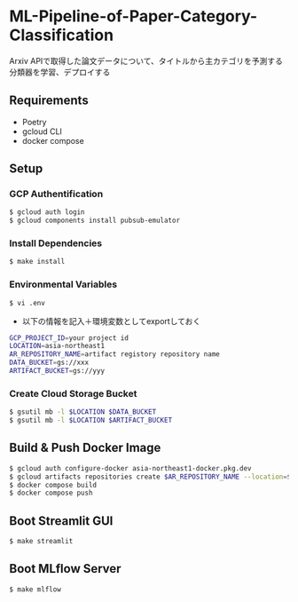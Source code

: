 # ML-Pipeline-of-Paper-Category-Classification
Arxiv APIで取得した論文データについて、タイトルから主カテゴリを予測する分類器を学習、デプロイする

## Requirements
- Poetry
- gcloud CLI
- docker compose

## Setup
### GCP Authentification
```bash
$ gcloud auth login
$ gcloud components install pubsub-emulator
```

### Install Dependencies
```bash
$ make install
```

### Environmental Variables
```bash
$ vi .env
```

- 以下の情報を記入＋環境変数としてexportしておく
```bash
GCP_PROJECT_ID=your project id
LOCATION=asia-northeast1
AR_REPOSITORY_NAME=artifact registory repository name
DATA_BUCKET=gs://xxx
ARTIFACT_BUCKET=gs://yyy
```

### Create Cloud Storage Bucket
```bash
$ gsutil mb -l $LOCATION $DATA_BUCKET
$ gsutil mb -l $LOCATION $ARTIFACT_BUCKET
```

## Build & Push Docker Image
```bash
$ gcloud auth configure-docker asia-northeast1-docker.pkg.dev
$ gcloud artifacts repositories create $AR_REPOSITORY_NAME --location=$LOCATION --repository-format=docker
$ docker compose build
$ docker compose push
```

## Boot Streamlit GUI
```bash
$ make streamlit
```

## Boot MLflow Server
```bash
$ make mlflow
```
